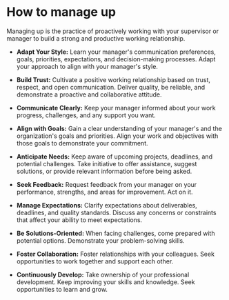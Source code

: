 # How to manage up

Managing up is the practice of proactively working with your supervisor or manager to build a strong and productive working relationship.

* **Adapt Your Style:** Learn your manager's communication preferences, goals, priorities, expectations, and decision-making processes. Adapt your approach to align with your manager's style.

* **Build Trust:** Cultivate a positive working relationship based on trust, respect, and open communication. Deliver quality, be reliable, and demonstrate a proactive and collaborative attitude.

* **Communicate Clearly:** Keep your manager informed about your work progress, challenges, and any support you want.

* **Align with Goals:** Gain a clear understanding of your manager's and the organization's goals and priorities. Align your work and objectives with those goals to demonstrate your commitment.

* **Anticipate Needs:** Keep aware of upcoming projects, deadlines, and potential challenges. Take initiative to offer assistance, suggest solutions, or provide relevant information before being asked.

* **Seek Feedback:** Request feedback from your manager on your performance, strengths, and areas for improvement. Act on it.

* **Manage Expectations:** Clarify expectations about deliverables, deadlines, and quality standards. Discuss any concerns or constraints that affect your ability to meet expectations.

* **Be Solutions-Oriented:** When facing challenges, come prepared with potential options. Demonstrate your problem-solving skills.

* **Foster Collaboration:** Foster relationships with your colleagues. Seek opportunities to work together and support each other.

* **Continuously Develop:** Take ownership of your professional development. Keep improving your skills and knowledge. Seek opportunities to learn and grow.
